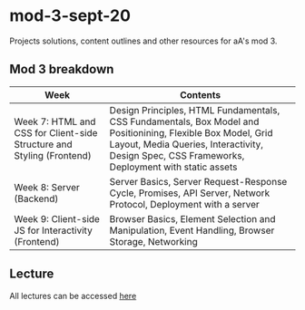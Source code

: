 # mod-3-sept-20
Projects solutions, content outlines and other resources for aA's mod 3.

## Mod 3 breakdown
| Week | Contents |
| ---- | -------- |
| Week 7: HTML and CSS for Client-side Structure and Styling (Frontend) | Design Principles, HTML Fundamentals, CSS Fundamentals, Box Model and Positionining, Flexible Box Model, Grid Layout, Media Queries, Interactivity, Design Spec, CSS Frameworks, Deployment with static assets |
| Week 8: Server (Backend) | Server Basics, Server Request-Response Cycle, Promises, API Server, Network Protocol, Deployment with a server |
| Week 9: Client-side JS for Interactivity (Frontend) | Browser Basics, Element Selection and Manipulation, Event Handling, Browser Storage, Networking |

## Lecture
All lectures can be accessed [here](https://drive.google.com/drive/folders/1cO6wRvZnU9WcGEIVzME-EwfGofuivHZT?usp=sharing)